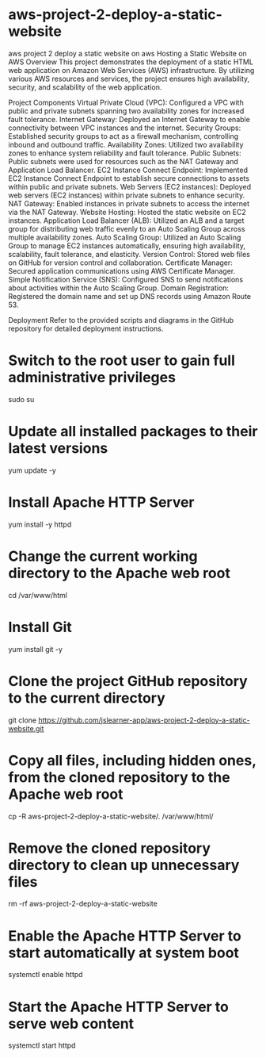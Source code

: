

# aws-project-2-deploy-a-static-website
aws project 2 deploy a static website on aws
Hosting a Static Website on AWS
Overview
This project demonstrates the deployment of a static HTML web application on Amazon Web Services (AWS) infrastructure. By utilizing various AWS resources and services, the project ensures high availability, security, and scalability of the web application.

Project Components
Virtual Private Cloud (VPC):
Configured a VPC with public and private subnets spanning two availability zones for increased fault tolerance.
Internet Gateway:
Deployed an Internet Gateway to enable connectivity between VPC instances and the internet.
Security Groups:
Established security groups to act as a firewall mechanism, controlling inbound and outbound traffic.
Availability Zones:
Utilized two availability zones to enhance system reliability and fault tolerance.
Public Subnets:
Public subnets were used for resources such as the NAT Gateway and Application Load Balancer.
EC2 Instance Connect Endpoint:
Implemented EC2 Instance Connect Endpoint to establish secure connections to assets within public and private subnets.
Web Servers (EC2 instances):
Deployed web servers (EC2 instances) within private subnets to enhance security.
NAT Gateway:
Enabled instances in private subnets to access the internet via the NAT Gateway.
Website Hosting:
Hosted the static website on EC2 instances.
Application Load Balancer (ALB):
Utilized an ALB and a target group for distributing web traffic evenly to an Auto Scaling Group across multiple availability zones.
Auto Scaling Group:
Utilized an Auto Scaling Group to manage EC2 instances automatically, ensuring high availability, scalability, fault tolerance, and elasticity.
Version Control:
Stored web files on GitHub for version control and collaboration.
Certificate Manager:
Secured application communications using AWS Certificate Manager.
Simple Notification Service (SNS):
Configured SNS to send notifications about activities within the Auto Scaling Group.
Domain Registration:
Registered the domain name and set up DNS records using Amazon Route 53.

Deployment
Refer to the provided scripts and diagrams in the GitHub repository for detailed deployment instructions.

# Switch to the root user to gain full administrative privileges
sudo su

# Update all installed packages to their latest versions
yum update -y

# Install Apache HTTP Server
yum install -y httpd

# Change the current working directory to the Apache web root
cd /var/www/html

# Install Git
yum install git -y

# Clone the project GitHub repository to the current directory
git clone https://github.com/jslearner-app/aws-project-2-deploy-a-static-website.git

# Copy all files, including hidden ones, from the cloned repository to the Apache web root
cp -R aws-project-2-deploy-a-static-website/. /var/www/html/

# Remove the cloned repository directory to clean up unnecessary files
rm -rf aws-project-2-deploy-a-static-website

# Enable the Apache HTTP Server to start automatically at system boot
systemctl enable httpd 

# Start the Apache HTTP Server to serve web content
systemctl start httpd
